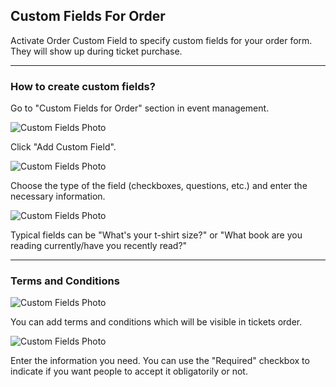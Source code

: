 ## Custom Fields For Order

Activate Order Custom Field to specify custom fields for your order form. They will show up during ticket purchase.

---

### How to create custom fields?

Go to "Custom Fields for Order" section in event management.

![Custom Fields Photo](/images/cffo.svg)

Click "Add Custom Field".

![Custom Fields Photo](/images/orders5.svg)

Choose the type of the field (checkboxes, questions, etc.) and enter the necessary information.

![Custom Fields Photo](/images/custom-field.svg)

Typical fields can be "What's your t-shirt size?" or "What book are you reading currently/have you recently read?"

---

### Terms and Conditions

![Custom Fields Photo](/images/orders6.svg)

You can add terms and conditions which will be visible in tickets order.

![Custom Fields Photo](/images/terms.svg)

Enter the information you need. You can use the "Required" checkbox to indicate if you want people to accept it obligatorily or not.
